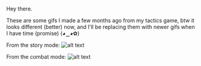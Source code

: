 Hey there.

These are some gifs I made a few months ago from my tactics game, btw it looks different (better) now, and I'll be replacing them with newer gifs when I have time (promise) (◕‿◕✿)

From the story mode:
![alt text](https://github.com/aoue/aoue/blob/main/000_hologram_effect.gif "Story mode gif")

From the combat mode:
![alt text](https://github.com/aoue/aoue/blob/main/001_combat.gif "Combat mode gif")
